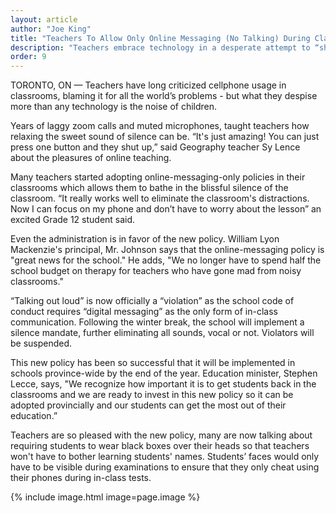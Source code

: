 ```yaml
---
layout: article
author: "Joe King"
title: "Teachers To Allow Only Online Messaging (No Talking) During Class To 'Keep the Noise Levels Down'"
description: "Teachers embrace technology in a desperate attempt to “shut those kids up"
order: 9
---
```

    
TORONTO, ON — Teachers have long criticized cellphone usage in classrooms, blaming it for all the world’s problems - but what they despise more than any technology is the noise of children. 

Years of laggy zoom calls and muted microphones, taught teachers how relaxing the sweet sound of silence can be. “It's just amazing! You can just press one button and they shut up,” said Geography teacher Sy Lence about the pleasures of online teaching. 

Many teachers started adopting online-messaging-only policies in their classrooms which allows them to bathe in the blissful silence of the classroom. “It really works well to eliminate the classroom's distractions. Now I can focus on my phone and don’t have to worry about the lesson” an excited Grade 12 student said. 

Even the administration is in favor of the new policy. William Lyon Mackenzie's principal, Mr. Johnson says that the online-messaging policy is "great news for the school."  He adds, "We no longer have to spend half the school budget on therapy for teachers who have gone mad from noisy classrooms."

“Talking out loud” is now officially a “violation” as the school code of conduct requires “digital messaging” as the only form of in-class communication. Following the winter break, the school will implement a silence mandate, further eliminating all sounds, vocal or not. Violators will be suspended. 

This new policy has been so successful that it will be implemented in schools province-wide by the end of the year. Education minister, Stephen Lecce, says, "We recognize how important it is to get students back in the classrooms and we are ready to invest in this new policy so it can be adopted provincially and our students can get the most out of their education.”

Teachers are so pleased with the new policy, many are now talking about requiring students to wear black boxes over their heads so that teachers won't have to bother learning students' names. Students’ faces would only have to be visible during examinations to ensure that they only cheat using their phones during in-class tests.

{% include image.html image=page.image %}
